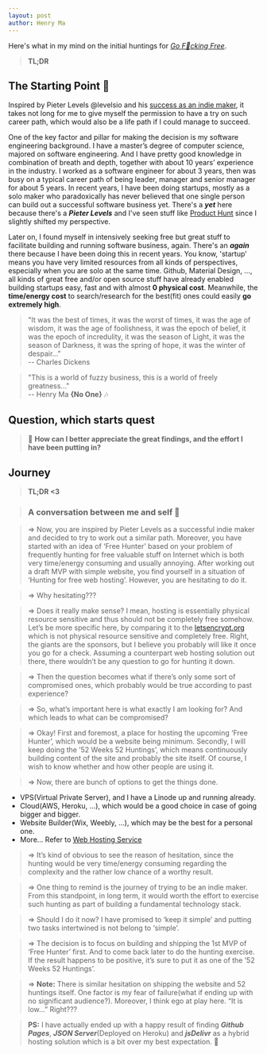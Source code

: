 ```yaml
---
layout: post
author: Henry Ma
---
```


Here's what in my mind on the initial huntings for _[Go F:rocket:cking Free](https://gff.edening.net)_.

> __TL;DR__

## The Starting Point  :mountain_bicyclist:

Inspired by Pieter Levels @levelsio and his [success as an indie maker](https://levels.io/50k/), it takes not long for me to give myself the permission to have a try on such career path, which would also be a life path if I could manage to succeed.

One of the key factor and pillar for making the decision is my software engineering background. I have a master’s degree of computer science, majored on software engineering. And I have pretty good knowledge in combination of breath and depth, together with about 10 years’ experience in the industry. I worked as a software engineer for about 3 years, then was busy on a typical career path of being leader, manager and senior manager for about 5 years. In recent years, I have been doing startups, mostly as a solo maker who paradoxically has never believed that one single person can build out a successful software business yet. There's a **_yet_** here because there's a **_Pieter Levels_** and I've seen stuff like [Product Hunt](https://www.producthunt.com/) since I slightly shifted my perspective.

Later on, I found myself in intensively seeking free but great stuff to facilitate building and running software business, again. There's an **_again_** there because I have been doing this in recent years. You know, 'startup' means you have very limited resources from all kinds of perspectives, especially when you are solo at the same time. Github, Material Design, ..., all kinds of great free and/or open source stuff have already enabled building startups easy, fast and with almost __0 physical cost__. Meanwhile, the __time/energy cost__ to search/research for the best(fit) ones could easily __go extremely high__.

> "It was the best of times, it was the worst of times, it was the age of wisdom, it was the age of foolishness, it was the epoch of belief, it was the epoch of incredulity, it was the season of Light, it was the season of Darkness, it was the spring of hope, it was the winter of despair..."   
> -- Charles Dickens

> "This is a world of fuzzy business, this is a world of freely greatness..."   
> -- Henry Ma __{No One}__ :notes:


## Question, which starts quest

> :bow: __How can I better appreciate the great findings, and the effort I have been putting in?__

## Journey

> __TL;DR <3__

> ### A conversation between __me__ and __self__   :speech_balloon:

> => Now, you are inspired by Pieter Levels as a successful indie maker and decided to try to work out a similar path. Moreover, you have started with an idea of ‘Free Hunter’ based on your problem of frequently hunting for free valuable stuff on Internet which is both very time/energy consuming and usually annoying. After working out a draft MVP with simple website, you find yourself in a situation of ‘Hunting for free web hosting’. However, you are hesitating to do it.

> => Why hesitating???

> => Does it really make sense? I mean, hosting is essentially physical resource sensitive and thus should not be completely free somehow. Let’s be more specific here, by comparing it to the [letsencrypt.org](https://letsencrypt.org/) which is not physical resource sensitive and completely free. Right, the giants are the sponsors, but I believe you probably will like it once you go for a check. Assuming a counterpart web hosting solution out there, there wouldn’t be any question to go for hunting it down.

> => Then the question becomes what if there’s only some sort of compromised ones, which probably would be true according to past experience?

> => So, what’s important here is what exactly I am looking for? And which leads to what can be compromised?

> => Okay! First and foremost, a place for hosting the upcoming ‘Free Hunter’, which would be a website being minimum. Secondly, I will keep doing the ’52 Weeks 52 Huntings’, which means continuously building content of the site and probably the site itself. Of course, I wish to know whether and how other people are using it.

> => Now, there are bunch of options to get the things done.
* VPS(Virtual Private Server), and I have a Linode up and running already.
* Cloud(AWS, Heroku, …), which would be a good choice in case of going bigger and bigger.
* Website Builder(Wix, Weebly, …), which may be the best for a personal one.
* More… Refer to [Web Hosting Service](https://en.wikipedia.org/wiki/Web_hosting_service)

> => It’s kind of obvious to see the reason of hesitation, since the hunting would be very time/energy consuming regarding the complexity and the rather low chance of a worthy result.

> => One thing to remind is the journey of trying to be an indie maker. From this standpoint, in long term, it would worth the effort to exercise such hunting as part of building a fundamental technology stack.

> => Should I do it now? I have promised to ‘keep it simple’ and putting two tasks intertwined is not belong to ‘simple’.

> => The decision is to focus on building and shipping the 1st MVP of ‘Free Hunter’ first. And to come back later to do the hunting exercise. If the result happens to be positive, it’s sure to put it as one of the ’52 Weeks 52 Huntings’.

> => __Note:__ There is similar hesitation on shipping the website and 52 huntings itself. One factor is my fear of failure(what if ending up with no significant audience?). Moreover, I think ego at play here. “It is low…”  Right???

> __PS:__ I have actually ended up with a happy result of finding _**Github Pages**_, _**JSON Server**_(Deployed on Heroku) and _**jsDelivr**_ as a hybrid hosting solution which is a bit over my best expectation. :whale: